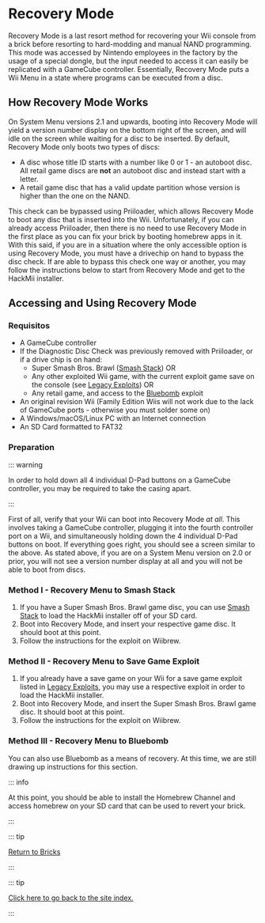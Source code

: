 # Recovery Mode

Recovery Mode is a last resort method for recovering your Wii console from a brick before resorting to hard-modding and manual NAND programming. This mode was accessed by Nintendo employees in the factory by the usage of a special dongle, but the input needed to access it can easily be replicated with a GameCube controller. Essentially, Recovery Mode puts a Wii Menu in a state where programs can be executed from a disc.

## How Recovery Mode Works

On System Menu versions 2.1 and upwards, booting into Recovery Mode will yield a version number display on the bottom right of the screen, and will idle on the screen while waiting for a disc to be inserted. By default, Recovery Mode only boots two types of discs:

- A disc whose title ID starts with a number like 0 or 1 - an autoboot disc. All retail game discs are **not** an autoboot disc and instead start with a letter.
- A retail game disc that has a valid update partition whose version is higher than the one on the NAND.

This check can be bypassed using Priiloader, which allows Recovery Mode to boot any disc that is inserted into the Wii. Unfortunately, if you can already access Priiloader, then there is no need to use Recovery Mode in the first place as you can fix your brick by booting homebrew apps in it. With this said, if you are in a situation where the only accessible option is using Recovery Mode, you must have a drivechip on hand to bypass the disc check. If are able to bypass this check one way or another, you may follow the instructions below to start from Recovery Mode and get to the HackMii installer.

## Accessing and Using Recovery Mode

### Requisitos

- A GameCube controller
- If the Diagnostic Disc Check was previously removed with Priiloader, or if a drive chip is on hand:
  - Super Smash Bros. Brawl ([Smash Stack](legacy-exploits#smash-stack)) OR
  - Any other exploited Wii game, with the current exploit game save on the console (see [Legacy Exploits](legacy-exploits)) OR
  - Any retail game, and access to the [Bluebomb](bluebomb) exploit
- An original revision Wii (Family Edition Wiis will not work due to the lack of GameCube ports - otherwise you must solder some on)
- A Windows/macOS/Linux PC with an Internet connection
- An SD Card formatted to FAT32

### Preparation

::: warning

In order to hold down all 4 individual D-Pad buttons on a GameCube controller, you may be required to take the casing apart.

:::

First of all, verify that your Wii can boot into Recovery Mode _at all_. This involves taking a GameCube controller, plugging it into the fourth controller port on a Wii, and simultaneously holding down the 4 individual D-Pad buttons on boot. If everything goes right, you should see a screen similar to the above. As stated above, if you are on a System Menu version on 2.0 or prior, you will not see a version number display at all and you will not be able to boot from discs.

### Method I - Recovery Menu to Smash Stack

1. If you have a Super Smash Bros. Brawl game disc, you can use [Smash Stack](legacy-exploits#smash-stack) to load the HackMii installer off of your SD card.
2. Boot into Recovery Mode, and insert your respective game disc. It should boot at this point.
3. Follow the instructions for the exploit on Wiibrew.

### Method II - Recovery Menu to Save Game Exploit

1. If you already have a save game on your Wii for a save game exploit listed in [Legacy Exploits](legacy-exploits), you may use a respective exploit in order to load the HackMii installer.
2. Boot into Recovery Mode, and insert the Super Smash Bros. Brawl game disc. It should boot at this point.
3. Follow the instructions for the exploit on Wiibrew.

### Method III - Recovery Menu to Bluebomb

You can also use Bluebomb as a means of recovery. At this time, we are still drawing up instructions for this section.

::: info

At this point, you should be able to install the Homebrew Channel and access homebrew on your SD card that can be used to revert your brick.

:::

::: tip

[Return to Bricks](bricks)

:::

::: tip

[Click here to go back to the site index.](site-navigation)

:::
